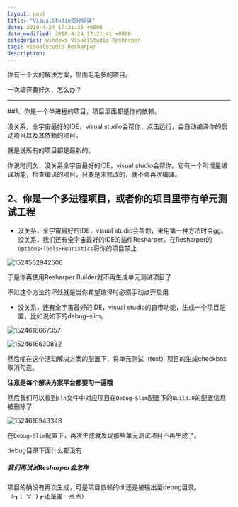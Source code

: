 ```yaml
---
layout: post
title: "VisualStudio部分编译"
date: 2018-4-24 17:21:35 +0800
date_modified: 2018-4-24 17:21:41 +0800
categories: windows VisualStudio Resharper
tags: VisualStudio Resharper
description: 
---
```


你有一个大的解决方案，里面毛毛多的项目。

一次编译要好久，怎么办？

-----

##1、你是一个单进程的项目，项目里面都是你的依赖。

没关系，全宇宙最好的IDE，visual studio会帮你，点击运行，会自动编译你的启动项目以及其依赖的项目。

就是说所有的项目都是最新的。

你说时间久，没关系全宇宙最好的IDE，visual studio会帮你。它有一个叫增量编译功能，检查编译的项目，只要是未修改的，就不会再次编译。

## 2、你是一个多进程项目，或者你的项目里带有单元测试工程

- 没关系，全宇宙最好的IDE，visual studio会帮你，采用第一种方法时会gg。没关系，我们还有全宇宙最好的IDE的插件Resharper。在Resharper的`Options`-`Tools`-`Heuristics`将你的项目禁止

![1524562942506](../media/1524562942506.png)

于是你再使用Resharper Builder就不再生成单元测试项目了

不过这个方法的坏处就是当你希望编译时必须手动点开启用

- 没关系，还有全宇宙最好的IDE，visual studio的自带功能，生成一个项目配置，比如说如下的debug-slim。

![1524616667357](../media/1524616667357.png)



![1524616630832](C:/Users/user/AppData/Local/Temp/1524616630832.png)

然后呢在这个活动解决方案的配置下，将单元测试（test）项目的生成checkbox取消勾选。

**注意是每个解决方案平台都要勾一遍哦**

然后我们可以看到`sln`文件中对应项目在`Debug-Slim`配置下的`Build.0`的配置信息被删除了

![1524616943348](../media/1524616943348.png)

在`Debug-Slim`配置下，再次生成就发现那些单元测试项目不再生成了。

debug目录下面什么都没有

##### 我们再试试Resharper会怎样

项目的确没有再次生成，可是项目依赖的dll还是被输出至debug目录。（┓( ´∀` )┏还是差一点点）